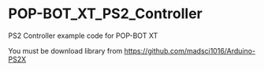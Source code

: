 POP-BOT_XT_PS2_Controller
=========================

PS2 Controller example code for POP-BOT XT


You must be download library from https://github.com/madsci1016/Arduino-PS2X
